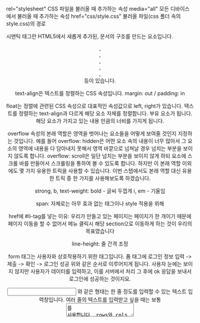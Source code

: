 rel="stylesheet" CSS 파일을 불러올 때 추가하는 속성
media="all" 모든 디바이스에서 불러올 때 추가하는 속성
href="css/style.css" 불러올 파일(css 폴더 속의 style.css)의 경로

시맨틱 태그란 HTML5에서 새롭게 추가된, 문서의 구조를 만드는 요소입니다.
<header>, <footer>, <nav>, <article>, <aside>, <section> 등이 있습니다.

text-align은 텍스트를 정렬하는 CSS 속성입니다.
margin: out / padding: in

float는 정렬에 관련된 CSS 속성으로 대표적인 속성값으로 left, right가 있습니다.
텍스트를 정렬하는 text-align과 다르게 해당 요소 자체를 정렬합니다.
부유 요소가 됩니다.
해당 요소가 가지고 있는 내용 만큼의 너비를 가지게 됩니다.

overflow 속성의 본래 역할은 영역을 벗어나는 요소들을 어떻게 보여줄 것인지 지정하는 것입니다.
예를 들어 overflow: hidden은 어떤 요소 속의 내용이 너무 많아서 그 요소의 영역에 내용을 다 담아내지 못해서 영역 바깥으로 넘쳐날 경우 넘치는 부분을 보이지 않도록 합니다.
overflow: scroll은 일단 넘치는 부분을 보이지 않게 하되 요소에 스크롤 바를 만들어서 스크롤링을 통하여 볼 수 있도록 합니다.
하지만 이 본래 역할 이외에도 몇 가지 유용한 트릭을 사용할 수 있습니다.
이번 스텝에서도 본래 역할 대신 유용한 트릭 중 한 가지를 사용해보도록 하겠습니다.

strong, b, text-weight: bold - 글씨 두껍게
i, em - 기울임

span: 자체로는 아무 효과 없는 태그이나 style 적용을 위해

href에 #li-tag를 넣는 이유: 우리가 만들고 있는 페이지는 페이지가 한 개이기 때문에 페이지 이동을 할 수 없어서 메뉴 클릭시 해당 section으로 이동하게 하는 것이 우리의 목표였습니다

line-height: 줄 간격 조정

form 태그는 사용자와 상호작용하기 위한 태그입니다.
폼 태그에 로그인 정보 입력 -> 제출 -> 확인 -> 로그인 성공
위와 같은 순서로 이루어지게 됩니다. 사용자 눈에는 보이지 않지만 사용자가 데이터를 입력하고, 이를 서버에서 처리 그 후에 ok 응답을 보내서 로그인에 성공하는 것이지요.

<input type="text"> 와 같은 형태는 한 줄 정도를 입력할 수 있는 텍스트 입력창입니다.
여러 줄의 텍스트를 입력받고 싶을 때는 보통 <textarea>를 사용합니다.
rows와 cols 속성을 이용하여 크기를 조절할 수 있습니다. 단위는 한 글자 입니다.
input type="radio": 여러 가지 항목 중 한가지만 선택할 수 있는 버튼을 만드는 속성입니다.

select 태그는 우리들이 웹페이지에서 잘 알고 있는 요소입니다. 블로그 글을 작성할 때라던지 게시판의 글을 작성할 때.
카테고리를 선택한다던지, 글의 종류를 선택할 때 이 select 라는 것을 보통 사용합니다.
열어서 선택하는 선택지
<select name = "">
	<option value=""> </option>
</select>

input type="submit": type 속성을 submit(제출하다)으로 설정해 놓으면, 제출 버튼이 만들어지게 됩니다.value 속성으로 버튼의 텍스트를 바꿀 수 있습니다.

background: no-repeat; 또는 background-repeat: no-repeat;으로도 사용할 수 있습니다

box-sizing을 border-box로 지정해주면 padding, border 등 요소의 크기를 해칠 수 있는 속성을 지정할 때도 요소의 기존 크기를 유지할 수 있습니다.


CSS 태그마다 :hover {} 설정 시 마우스 올라가면 효과 발생

미디어 쿼리: @media (조건) {CSS} 조건에 해당할 시에만 CSS 발동


------
github 코드

linux 상
    git init: git을 완전히 사용하겠다는 것을 선언 -> 업데이트할 때마다 새 파일을 만드는 게 아니라 바뀐 부분만 정리시킴
    ls -al: 폴더 상 프로그램(.으로 시작하는 숨김파일마저) 보게 함
    git status: 파일들의 상태를 확인 가능
                untrackd(red): git init 선언 후 추적이 되지 않는 파일
                tracted(green): 추적을 하고 있는 것. 바뀐 것과 안바뀐 걸 구분가능?
    
    git add README.md: git init 선언 후 이 파일을 추적하도록 하는 명령어
    git commit -m "first": "first"라는 메시지를 저장한 것
                            코드 수정 후 commit하면 log 따라갈 수 있다
    git log: git에 추적파일을 수정한 시간과 commit한 메시지 확인 가능
    
    이후에 내용 수정시 그 로그 추적이 가능(README.md modifed)
    git diff: 마지막 추적 후 수정된 사항(지워진 거 빨강, 추가된 거 초록) 확인가능, q누르면 나옴
    modified가 된 걸 다시 add하면 승인됨(git add . 하면 모든 untracked를 stage에 올림)
    수정된 것을 나누어서 commit 가능
   
   
C9에서 github에 올리는 방법 

1. Quick setup — if you’ve done this kind of thing before

Set up in Desktop	or	 HTTPS SSH https://github.com/bobpark1/swp1_note.git
We recommend every repository include a README, LICENSE, and .gitignore.

2. …or create a new repository on the command line - 우리는 이거를 사용한다


echo # swp1_note >> README.md
git init
git add README.md
git commit -m "first commit"
git remote add origin https://github.com/bobpark1/swp1_note.git
git push -u origin master

3. …or push an existing repository from the command line

git remote add origin https://github.com/bobpark1/swp1_note.git
git push -u origin master

4. …or import code from another repository

You can initialize this repository with code from a Subversion, Mercurial, or TFS project.